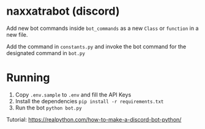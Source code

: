 # naxxatrabot (discord)

Add new bot commands inside `bot_commands` as a new `Class` or `function` in a new file.

Add the command in `constants.py` and invoke the bot command for the designated command in `bot.py`


# Running
1. Copy `.env.sample` to `.env` and fill the API Keys
2. Install the dependencies 
  `pip install -r requirements.txt`
3. Run the bot
  `python bot.py`
  
  
Tutorial: https://realpython.com/how-to-make-a-discord-bot-python/
